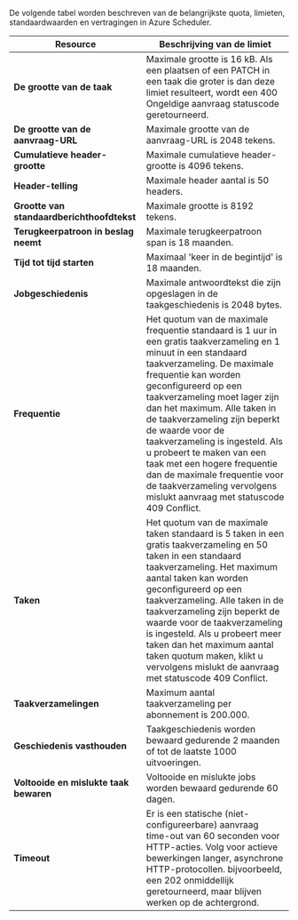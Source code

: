 De volgende tabel worden beschreven van de belangrijkste quota, limieten, standaardwaarden en vertragingen in Azure Scheduler.

| Resource | Beschrijving van de limiet |
| --- | --- |
| **De grootte van de taak** |Maximale grootte is 16 kB. Als een plaatsen of een PATCH in een taak die groter is dan deze limiet resulteert, wordt een 400 Ongeldige aanvraag statuscode geretourneerd. |
| **De grootte van de aanvraag-URL** |Maximale grootte van de aanvraag-URL is 2048 tekens. |
| **Cumulatieve header-grootte** |Maximale cumulatieve header-grootte is 4096 tekens. |
| **Header-telling** |Maximale header aantal is 50 headers. |
| **Grootte van standaardberichthoofdtekst** |Maximale grootte is 8192 tekens. |
| **Terugkeerpatroon in beslag neemt** |Maximale terugkeerpatroon span is 18 maanden. |
| **Tijd tot tijd starten** |Maximaal 'keer in de begintijd' is 18 maanden. |
| **Jobgeschiedenis** |Maximale antwoordtekst die zijn opgeslagen in de taakgeschiedenis is 2048 bytes. |
| **Frequentie** |Het quotum van de maximale frequentie standaard is 1 uur in een gratis taakverzameling en 1 minuut in een standaard taakverzameling. De maximale frequentie kan worden geconfigureerd op een taakverzameling moet lager zijn dan het maximum. Alle taken in de taakverzameling zijn beperkt de waarde voor de taakverzameling is ingesteld. Als u probeert te maken van een taak met een hogere frequentie dan de maximale frequentie voor de taakverzameling vervolgens mislukt aanvraag met statuscode 409 Conflict. |
| **Taken** |Het quotum van de maximale taken standaard is 5 taken in een gratis taakverzameling en 50 taken in een standaard taakverzameling. Het maximum aantal taken kan worden geconfigureerd op een taakverzameling. Alle taken in de taakverzameling zijn beperkt de waarde voor de taakverzameling is ingesteld. Als u probeert meer taken dan het maximum aantal taken quotum maken, klikt u vervolgens mislukt de aanvraag met statuscode 409 Conflict. |
| **Taakverzamelingen** |Maximum aantal taakverzameling per abonnement is 200.000. |
| **Geschiedenis vasthouden** |Taakgeschiedenis worden bewaard gedurende 2 maanden of tot de laatste 1000 uitvoeringen. |
| **Voltooide en mislukte taak bewaren** |Voltooide en mislukte jobs worden bewaard gedurende 60 dagen. |
| **Timeout** |Er is een statische (niet-configureerbare) aanvraag time-out van 60 seconden voor HTTP-acties. Volg voor actieve bewerkingen langer, asynchrone HTTP-protocollen. bijvoorbeeld, een 202 onmiddellijk geretourneerd, maar blijven werken op de achtergrond. |

